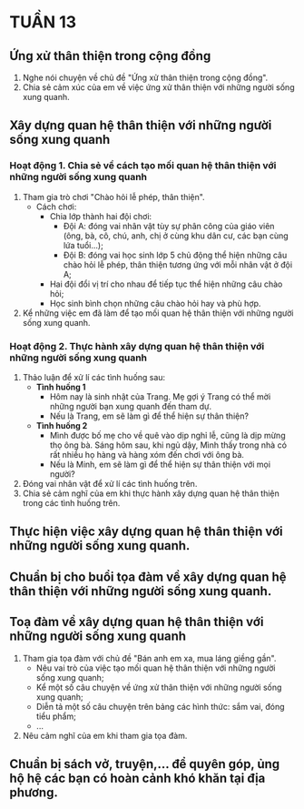 # TUẦN 13

## Ứng xử thân thiện trong cộng đồng
1. Nghe nói chuyện về chủ đề "Ứng xử thân thiện trong cộng đồng".
2. Chia sẻ cảm xúc của em về việc ứng xử thân thiện với những người sống xung quanh.

## Xây dựng quan hệ thân thiện với những người sống xung quanh
### Hoạt động 1. Chia sẻ về cách tạo mối quan hệ thân thiện với những người sống xung quanh
1. Tham gia trò chơi "Chào hỏi lễ phép, thân thiện".
    - Cách chơi:
        - Chia lớp thành hai đội chơi:
            + Đội A: đóng vai nhân vật tùy sự phân công của giáo viên (ông, bà, cô, chú, anh, chị ở cùng khu dân cư, các bạn cùng lứa tuổi...);
            + Đội B: đóng vai học sinh lớp 5 chủ động thể hiện những câu chào hỏi lễ phép, thân thiện tương ứng với mỗi nhân vật ở đội A;
        - Hai đội đổi vị trí cho nhau để tiếp tục thể hiện những câu chào hỏi;
        - Học sinh bình chọn những câu chào hỏi hay và phù hợp.
2. Kể những việc em đã làm để tạo mối quan hệ thân thiện với những người sống xung quanh.

### Hoạt động 2. Thực hành xây dựng quan hệ thân thiện với những người sống xung quanh
1. Thảo luận để xử lí các tình huống sau:
    - **Tình huống 1**
        - Hôm nay là sinh nhật của Trang. Mẹ gợi ý Trang có thể mời những người bạn xung quanh đến tham dự.
        - Nếu là Trang, em sẽ làm gì để thể hiện sự thân thiện?
    - **Tình huống 2**
        - Mình được bố mẹ cho về quê vào dịp nghỉ lễ, cũng là dịp mừng thọ ông bà. Sáng hôm sau, khi ngủ dậy, Mình thấy trong nhà có rất nhiều họ hàng và hàng xóm đến chơi với ông bà.
        - Nếu là Minh, em sẽ làm gì để thể hiện sự thân thiện với mọi người?
2. Đóng vai nhân vật để xử lí các tình huống trên.
3. Chia sẻ cảm nghĩ của em khi thực hành xây dựng quan hệ thân thiện trong các tình huống trên.

## Thực hiện việc xây dựng quan hệ thân thiện với những người sống xung quanh.
## Chuẩn bị cho buổi tọa đàm về xây dựng quan hệ thân thiện với những người sống xung quanh.

## Toạ đàm về xây dựng quan hệ thân thiện với những người sống xung quanh
1. Tham gia tọa đàm với chủ đề "Bán anh em xa, mua láng giềng gần".
    - Nêu vai trò của việc tạo mối quan hệ thân thiện với những người sống xung quanh;
    - Kể một số câu chuyện về ứng xử thân thiện với những người sống xung quanh;
    - Diễn tả một số câu chuyện trên bảng các hình thức: sắm vai, đóng tiểu phẩm;
    - ...
2. Nêu cảm nghĩ của em khi tham gia tọa đàm.

## Chuẩn bị sách vở, truyện,... để quyên góp, ủng hộ hệ các bạn có hoàn cảnh khó khăn tại địa phương.
